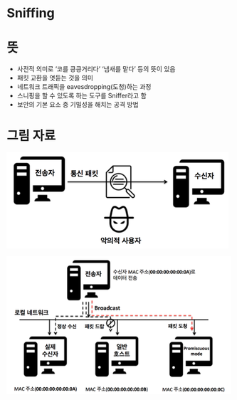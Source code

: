 # Sniffing

# 뜻

- 사전적 의미로 ‘코를 킁킁거리다’ ‘냄새를 맡다’ 등의 뜻이 있음
- 패킷 교환을 엿듣는 것을 의미
- 네트워크 트래픽을 eavesdropping(도청)하는 과정
- 스니핑을 할 수 있도록 하는 도구를 Sniffer라고 함
- 보안의 기본 요소 중 기밀성을 해치는 공격 방법

# 그림 자료

![Untitled](./Sniffing/Untitled.png)

![Untitled](./Sniffing/Untitled%201.png)